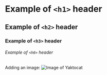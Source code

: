 # Example of `<h1>` header
## Example of `<h2>` header
### Example of `<h3>` header
###### Example of `<h6>` header

Adding an image: 
![Image of Yaktocat](https://octodex.github.com/images/yaktocat.png)
